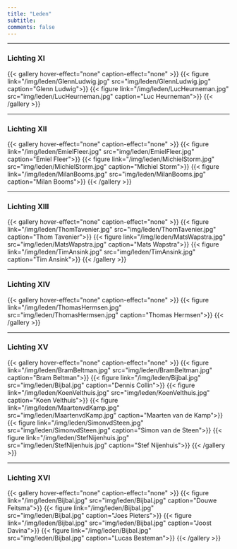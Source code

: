 ```yaml
---
title: "Leden"
subtitle: 
comments: false
---
```


---
### Lichting XI
{{< gallery hover-effect="none" caption-effect="none" >}}
{{< figure link="/img/leden/GlennLudwig.jpg" src="img/leden/GlennLudwig.jpg" caption="Glenn Ludwig">}}
{{< figure link="/img/leden/LucHeurneman.jpg" src="img/leden/LucHeurneman.jpg" caption="Luc Heurneman">}}
{{< /gallery >}}

---
### Lichting XII
{{< gallery hover-effect="none" caption-effect="none" >}}
{{< figure link="/img/leden/EmielFleer.jpg" src="img/leden/EmielFleer.jpg" caption="Emiel Fleer">}}
{{< figure link="/img/leden/MichielStorm.jpg" src="img/leden/MichielStorm.jpg" caption="Michiel Storm">}}
{{< figure link="/img/leden/MilanBooms.jpg" src="img/leden/MilanBooms.jpg" caption="Milan Booms">}}
{{< /gallery >}}

---
### Lichting XIII
{{< gallery hover-effect="none" caption-effect="none" >}}
{{< figure link="/img/leden/ThomTavenier.jpg" src="img/leden/ThomTavenier.jpg" caption="Thom Tavenier">}}
{{< figure link="/img/leden/MatsWapstra.jpg" src="img/leden/MatsWapstra.jpg" caption="Mats Wapstra">}}
{{< figure link="/img/leden/TimAnsink.jpg" src="img/leden/TimAnsink.jpg" caption="Tim Ansink">}}
{{< /gallery >}}

---
### Lichting XIV
{{< gallery hover-effect="none" caption-effect="none" >}}
{{< figure link="/img/leden/ThomasHermsen.jpg" src="img/leden/ThomasHermsen.jpg" caption="Thomas Hermsen">}}
{{< /gallery >}}

---
### Lichting XV
{{< gallery hover-effect="none" caption-effect="none" >}}
{{< figure link="/img/leden/BramBeltman.jpg" src="img/leden/BramBeltman.jpg" caption="Bram Beltman">}}
{{< figure link="/img/leden/Bijbal.jpg" src="img/leden/Bijbal.jpg" caption="Dennis Collin">}}
{{< figure link="/img/leden/KoenVelthuis.jpg" src="img/leden/KoenVelthuis.jpg" caption="Koen Velthuis">}}
{{< figure link="/img/leden/MaartenvdKamp.jpg" src="img/leden/MaartenvdKamp.jpg" caption="Maarten van de Kamp">}}
{{< figure link="/img/leden/SimonvdSteen.jpg" src="img/leden/SimonvdSteen.jpg" caption="Simon van de Steen">}}
{{< figure link="/img/leden/StefNijenhuis.jpg" src="img/leden/StefNijenhuis.jpg" caption="Stef Nijenhuis">}}
{{< /gallery >}}

---
### Lichting XVI
{{< gallery hover-effect="none" caption-effect="none" >}}
{{< figure link="/img/leden/Bijbal.jpg" src="img/leden/Bijbal.jpg" caption="Douwe Feitsma">}}
{{< figure link="/img/leden/Bijbal.jpg" src="img/leden/Bijbal.jpg" caption="Joes Pieters">}}
{{< figure link="/img/leden/Bijbal.jpg" src="img/leden/Bijbal.jpg" caption="Joost Davina">}}
{{< figure link="/img/leden/Bijbal.jpg" src="img/leden/Bijbal.jpg" caption="Lucas Besteman">}}
{{< /gallery >}}
